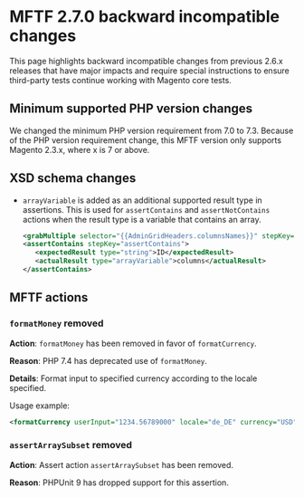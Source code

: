 # MFTF 2.7.0 backward incompatible changes

This page highlights backward incompatible changes from previous 2.6.x releases that have major impacts and require special instructions to ensure third-party tests continue working with Magento core tests.

## Minimum supported PHP version changes

We changed the minimum PHP version requirement from 7.0 to 7.3. Because of the PHP version requirement change, this MFTF version only supports Magento 2.3.x, where x is 7 or above.

## XSD schema changes

- `arrayVariable` is added as an additional supported result type in assertions.
This is used for `assertContains` and `assertNotContains` actions when the result type is a variable that contains an array.
  
   ```xml
   <grabMultiple selector="{{AdminGridHeaders.columnsNames}}" stepKey="columns"/>
   <assertContains stepKey="assertContains">
      <expectedResult type="string">ID</expectedResult>
      <actualResult type="arrayVariable">columns</actualResult>
   </assertContains>
   ```

## MFTF actions

### `formatMoney` removed

**Action**: `formatMoney` has been removed in favor of `formatCurrency`.

**Reason**: PHP 7.4 has deprecated use of `formatMoney`.

**Details**: Format input to specified currency according to the locale specified.

Usage example:

```xml
<formatCurrency userInput="1234.56789000" locale="de_DE" currency="USD" stepKey="usdInDE"/>
```

### `assertArraySubset` removed

**Action**: Assert action `assertArraySubset` has been removed.

**Reason**: PHPUnit 9 has dropped support for this assertion.
